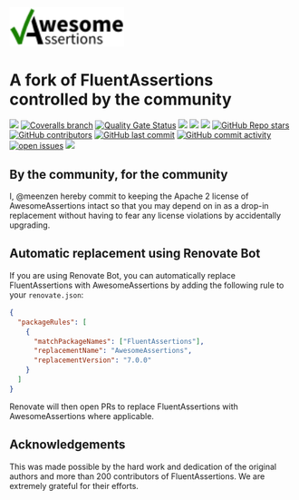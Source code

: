 <img src="docs/assets/images/awesomeassertions-banner-responsive.svg" width="40%" />

# A fork of FluentAssertions controlled by the community

[![](https://img.shields.io/github/actions/workflow/status/AwesomeAssertions/AwesomeAssertions/build.yml?branch=main)](https://github.com/AwesomeAssertions/AwesomeAssertions/actions?query=branch%3Amain)
[![Coveralls branch](https://img.shields.io/coverallsCoverage/github/AwesomeAssertions/AwesomeAssertions?branch=main)](https://coveralls.io/github/AwesomeAssertions/AwesomeAssertions?branch=main)
[![Quality Gate Status](https://sonarcloud.io/api/project_badges/measure?project=AwesomeAssertions_AwesomeAssertions&metric=alert_status)](https://sonarcloud.io/summary/new_code?id=AwesomeAssertions_AwesomeAssertions)
[![](https://img.shields.io/github/release/AwesomeAssertions/AwesomeAssertions.svg?label=latest%20release&color=007edf)](https://github.com/AwesomeAssertions/AwesomeAssertions/releases/latest)
[![](https://img.shields.io/nuget/dt/AwesomeAssertions.svg?label=downloads&color=007edf&logo=nuget)](https://www.nuget.org/packages/AwesomeAssertions)
[![](https://img.shields.io/librariesio/dependents/nuget/AwesomeAssertions.svg?label=dependent%20libraries)](https://libraries.io/nuget/AwesomeAssertions)
[![GitHub Repo stars](https://img.shields.io/github/stars/AwesomeAssertions/AwesomeAssertions)](https://github.com/AwesomeAssertions/AwesomeAssertions/stargazers)
[![GitHub contributors](https://img.shields.io/github/contributors/AwesomeAssertions/AwesomeAssertions)](https://github.com/AwesomeAssertions/AwesomeAssertions/graphs/contributors)
[![GitHub last commit](https://img.shields.io/github/last-commit/AwesomeAssertions/AwesomeAssertions)](https://github.com/AwesomeAssertions/AwesomeAssertions)
[![GitHub commit activity](https://img.shields.io/github/commit-activity/m/AwesomeAssertions/AwesomeAssertions)](https://github.com/AwesomeAssertions/AwesomeAssertions/graphs/commit-activity)
[![open issues](https://img.shields.io/github/issues/AwesomeAssertions/AwesomeAssertions)](https://github.com/AwesomeAssertions/AwesomeAssertions/issues)
![](https://img.shields.io/badge/release%20strategy-githubflow-orange.svg)


## By the community, for the community

I, @meenzen hereby commit to keeping the Apache 2 license of AwesomeAssertions intact so that you may depend on in as a
drop-in replacement without having to fear any license violations by accidentally upgrading.

## Automatic replacement using Renovate Bot

If you are using Renovate Bot, you can automatically replace FluentAssertions with AwesomeAssertions by adding the
following rule to your `renovate.json`:

```json
{
  "packageRules": [
    {
      "matchPackageNames": ["FluentAssertions"],
      "replacementName": "AwesomeAssertions",
      "replacementVersion": "7.0.0"
    }
  ]
}
```

Renovate will then open PRs to replace FluentAssertions with AwesomeAssertions where applicable.

## Acknowledgements

This was made possible by the hard work and dedication of the original authors and more than 200 contributors of
FluentAssertions. We are extremely grateful for their efforts.
